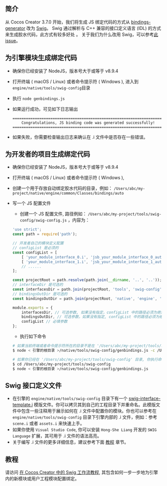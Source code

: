 ## 简介

从 Cocos Creator 3.7.0 开始，我们将生成 JS 绑定代码的方式从 [bindings-generator](https://github.com/cocos/cocos-engine/tree/d08a11244d2a31da1aac7af7d2aa8f1b6152e30c/native/tools/bindings-generator) 改为 [Swig](https://www.swig.org)。 Swig 通过解析与 C++ 兼容的接口定义语言 (IDL) 的方式来生成胶水代码，此方式有较多好处 。 关于我们为什么改用 Swig，可以参考[此 issue](https://github.com/cocos/cocos-engine/issues/10792)。

## 为引擎模块生成绑定代码

- 确保你已经安装了 NodeJS，版本号大于或等于 v8.9.4

- 打开终端 ( macOS / Linux) 或者命令提示符 ( Windows ), 进入到 `engine/native/tools/swig-config`目录

- 执行 `node genbindings.js`

- 如果运行成功，可见如下日志输出

  ```
  ======================================================================
      Congratulations, JS binding code was generated successfully!
  ======================================================================
  ```

- 如果失败，你需要检查输出日志来确认在 .i 文件中是否存在一些错误。

## 为开发者的项目生成绑定代码

- 确保你已经安装了 NodeJS，版本号大于或等于 v8.9.4

- 打开终端 ( macOS / Linux) 或者命令提示符 ( Windows ),

- 创建一个用于存放自动绑定胶水代码的目录，例如： `/Users/abc/my-project/native/engine/common/Classes/bindings/auto`

- 写一个 JS 配置文件

    - 创建一个 JS 配置文件, 路径例如： `/Users/abc/my-project/tools/swig-config/swig-config.js` ，内容为：

    ```js
    'use strict';
    const path = require('path');
    
    // 开发者自己的模块定义配置
    // configList 是必须的
    const configList = [
        [ 'your_module_interface_0.i', 'jsb_your_module_interface_0_auto.cpp' ],
        [ 'your_module_interface_1.i', 'jsb_your_module_interface_1_auto.cpp' ],
        // ......
    ];
    
    const projectRoot = path.resolve(path.join(__dirname, '..', '..'));
    // interfaceDir 是可选的
    const interfacesDir = path.join(projectRoot, 'tools', 'swig-config');
    // bindingsOutDir 是可选的
    const bindingsOutDir = path.join(projectRoot, 'native', 'engine', 'common', 'Classes', 'bindings', 'auto');
    
    module.exports = {
        interfacesDir, // 可选参数, 如果没有指定，configList 中的路径必须为绝对路径或者相对于当前 swig-config.js 的相对路径
        bindingsOutDir, // 可选参数，如果没有指定, configList 中的路径必须为绝对路径或者相对于当前 swig-config.js 的相对路径
        configList // 必填参数
    };
    ```

    - 执行如下命令

    ```bash
    # 如果当前终端或者命令提示符所在的目录不是在 '/Users/abc/my-project/tools/swig-config'
    $ node < 引擎的根目录 >/native/tools/swig-config/genbindings.js -c /Users/abc/my-project/tools/swig-config/swig-config.js
    ```

    ```bash
    # 如果你已经在 '/Users/abc/my-project/tools/swig-config' 目录, 你执行命令的时候可以不需要带上 -c 参数，例如：
    $ cd /Users/abc/my-project/tools/swig-config
    $ node < 引擎的根目录 >/native/tools/swig-config/genbindings.js
    ```

## Swig 接口定义文件

- 在引擎的 `engine/native/tools/swig-config` 目录下有一个  [swig-interface-template.i](https://github.com/cocos/cocos-engine/blob/1f928364f4cad22681e7830c53dc7da71a87d11f/native/tools/swig-config/swig-interface-template.i)  模版文件。你可以拷贝其到自己的工程目录下并重命名。此模版文件中包含一些注释用于展示如何在 .i 文件中配置你的模块。你也可以参考在 `engine/native/tools/swig-config` 目录下引擎内部的 .i 文件，例如：参考 `scene.i` 或者 `assets.i` 来快速上手。
- 如果你使用 `Visual Studio Code`, 你可以安装  `Hong-She Liang`  开发的 `SWIG Language` 扩展，其可用于 .i 文件的语法高亮。
- 关于编写 .i 文件的更多详细信息，建议参考下面 [教程](#Tutorial) 章节。

## 教程

请访问 [在 Cocos Creator 中的 Swig 工作流教程](jsb/swig/tutorial/index.md), 其包含如何一步一步地为引擎内的新模块或用户工程模块配置绑定。
